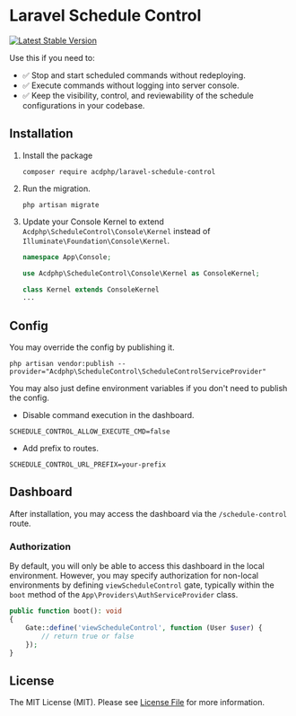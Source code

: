 # Laravel Schedule Control
[![Latest Stable Version](https://poser.pugx.org/acdphp/laravel-schedule-control/v)](https://packagist.org/packages/acdphp/laravel-schedule-control)

Use this if you need to:
- :white_check_mark: Stop and start scheduled commands without redeploying.
- :white_check_mark: Execute commands without logging into server console.
- :white_check_mark: Keep the visibility, control, and reviewability of the schedule configurations in your codebase.

## Installation
1. Install the package
    ```shell
    composer require acdphp/laravel-schedule-control
    ```

2. Run the migration.
    ```shell
    php artisan migrate
    ```

3. Update your Console Kernel to extend `Acdphp\ScheduleControl\Console\Kernel` instead of `Illuminate\Foundation\Console\Kernel`.
    ```php
    namespace App\Console;
    
    use Acdphp\ScheduleControl\Console\Kernel as ConsoleKernel;
    
    class Kernel extends ConsoleKernel
    ...
    ```
   
## Config
You may override the config by publishing it.
```shell
php artisan vendor:publish --provider="Acdphp\ScheduleControl\ScheduleControlServiceProvider"
```

You may also just define environment variables if you don't need to publish the config.
- Disable command execution in the dashboard.
```dotenv
SCHEDULE_CONTROL_ALLOW_EXECUTE_CMD=false
```

- Add prefix to routes.
```dotenv
SCHEDULE_CONTROL_URL_PREFIX=your-prefix
```

## Dashboard
After installation, you may access the dashboard via the `/schedule-control` route.

### Authorization
By default, you will only be able to access this dashboard in the local environment. However, you may specify authorization for non-local environments by defining `viewScheduleControl` gate, typically within the `boot` method of the `App\Providers\AuthServiceProvider` class.

```php
public function boot(): void
{
    Gate::define('viewScheduleControl', function (User $user) {
        // return true or false
    });
}
```

## License
The MIT License (MIT). Please see [License File](LICENSE) for more information.
